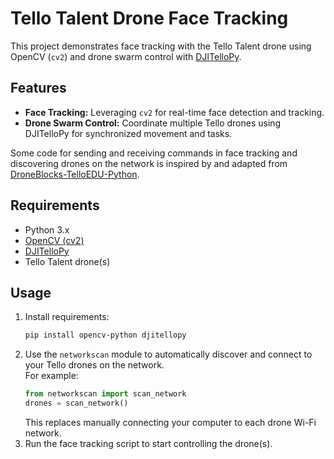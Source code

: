 # Tello Talent Drone Face Tracking

This project demonstrates face tracking with the Tello Talent drone using OpenCV (`cv2`) and drone swarm control with [DJITelloPy](https://github.com/damiafuentes/DJITelloPy).

## Features

- **Face Tracking:** Leveraging `cv2` for real-time face detection and tracking.
- **Drone Swarm Control:** Coordinate multiple Tello drones using DJITelloPy for synchronized movement and tasks.

Some code for sending and receiving commands in face tracking and discovering drones on the network is inspired by and adapted from [DroneBlocks-TelloEDU-Python](https://github.com/dbaldwin/DroneBlocks-TelloEDU-Python).

## Requirements

- Python 3.x
- [OpenCV (cv2)](https://opencv.org/)
- [DJITelloPy](https://github.com/damiafuentes/DJITelloPy)
- Tello Talent drone(s)

## Usage

1. Install requirements:
    ```bash
    pip install opencv-python djitellopy
    ```
2. Use the `networkscan` module to automatically discover and connect to your Tello drones on the network.  
   For example:
    ```python
    from networkscan import scan_network
    drones = scan_network()
    ```
   This replaces manually connecting your computer to each drone Wi-Fi network.
3. Run the face tracking script to start controlling the drone(s).
